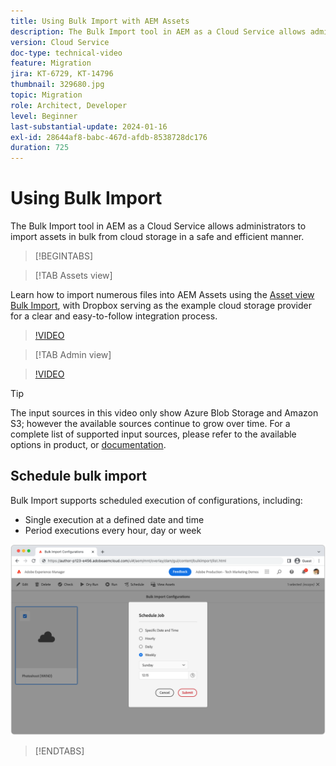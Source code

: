 ```yaml
---
title: Using Bulk Import with AEM Assets
description: The Bulk Import tool in AEM as a Cloud Service allows administrators to import assets in bulk from cloud storage (Azure Blob Storage or Amazon S3) in a safe and efficient manner.
version: Cloud Service
doc-type: technical-video
feature: Migration
jira: KT-6729, KT-14796
thumbnail: 329680.jpg
topic: Migration
role: Architect, Developer
level: Beginner
last-substantial-update: 2024-01-16
exl-id: 28644af8-babc-467d-afdb-8538728dc176
duration: 725
---
```

# Using Bulk Import

The Bulk Import tool in AEM as a Cloud Service allows administrators to import assets in bulk from cloud storage in a safe and efficient manner.

>[!BEGINTABS]

>[!TAB Assets view]

Learn how to import numerous files into AEM Assets using the [Asset view](https://experienceleague.adobe.com/docs/experience-manager-cloud-service/content/assets/assets-view/assets-view-introduction.html) [Bulk Import](https://experienceleague.adobe.com/docs/experience-manager-cloud-service/content/assets/assets-view/bulk-import-assets-view.html), with Dropbox serving as the example cloud storage provider for a clear and easy-to-follow integration process.

>[!VIDEO](https://video.tv.adobe.com/v/3426857/?learn=on)

>[!TAB Admin view]

>[!VIDEO](https://video.tv.adobe.com/v/329680?quality=12&learn=on)

>[!TIP]
>
> The input sources in this video only show Azure Blob Storage and Amazon S3; however the available sources continue to grow over time. For a complete list of supported input sources, please refer to the available options in product, or [documentation](https://experienceleague.adobe.com/docs/experience-manager-cloud-service/content/assets/manage/add-assets.html#bulk-upload).

## Schedule bulk import

Bulk Import supports scheduled execution of configurations, including:

+ Single execution at a defined date and time
+ Period executions every hour, day or week

![Bulk import schedule](./assets/bulk-import/schedule.png)

>[!ENDTABS]
